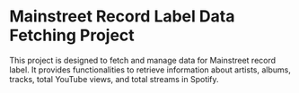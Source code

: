 # Mainstreet Record Label Data Fetching Project

This project is designed to fetch and manage data for Mainstreet record label. It provides functionalities to retrieve information about artists, albums, tracks, total YouTube views, and total streams in Spotify.

